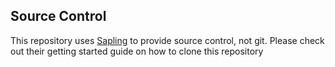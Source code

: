 ## Source Control

This repository uses [Sapling](https://sapling-scm.com/) to provide source control, not git. Please check out their getting started guide on how to clone this repository